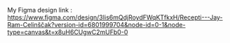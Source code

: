 My Figma design link :
https://www.figma.com/design/3Iis6mQdjRoydFWqKTfkxH/Recepti---Jay-Ram-Celinščak?version-id=6801999704&node-id=0-1&node-type=canvas&t=x8uH6CUgwC2mUFb0-0
